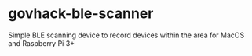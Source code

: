 # govhack-ble-scanner
Simple BLE scanning device to record devices within the area for MacOS and Raspberry Pi 3+
